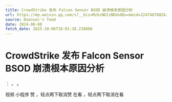 ```yaml
---
title: CrowdStrike 发布 Falcon Sensor BSOD 崩溃根本原因分析
url: https://mp.weixin.qq.com/s?__biz=MzkzNDIzNDUxOQ==&mid=2247487682&idx=1&sn=0c0d31d50f7bfeecdbbb334cbb7b1de0
source: Doonsec's feed
date: 2024-08-08
fetch_date: 2025-10-06T18:01:38.238806
---
```


# CrowdStrike 发布 Falcon Sensor BSOD 崩溃根本原因分析

：
，
。

视频
小程序
赞
，轻点两下取消赞
在看
，轻点两下取消在看